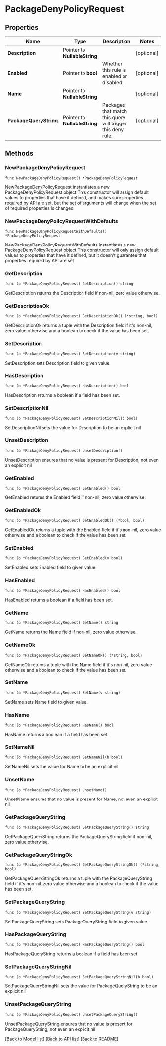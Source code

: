 # PackageDenyPolicyRequest

## Properties

Name | Type | Description | Notes
------------ | ------------- | ------------- | -------------
**Description** | Pointer to **NullableString** |  | [optional] 
**Enabled** | Pointer to **bool** | Whether this rule is enabled or disabled. | [optional] 
**Name** | Pointer to **NullableString** |  | [optional] 
**PackageQueryString** | Pointer to **NullableString** | Packages that match this query will trigger this deny rule. | [optional] 

## Methods

### NewPackageDenyPolicyRequest

`func NewPackageDenyPolicyRequest() *PackageDenyPolicyRequest`

NewPackageDenyPolicyRequest instantiates a new PackageDenyPolicyRequest object
This constructor will assign default values to properties that have it defined,
and makes sure properties required by API are set, but the set of arguments
will change when the set of required properties is changed

### NewPackageDenyPolicyRequestWithDefaults

`func NewPackageDenyPolicyRequestWithDefaults() *PackageDenyPolicyRequest`

NewPackageDenyPolicyRequestWithDefaults instantiates a new PackageDenyPolicyRequest object
This constructor will only assign default values to properties that have it defined,
but it doesn't guarantee that properties required by API are set

### GetDescription

`func (o *PackageDenyPolicyRequest) GetDescription() string`

GetDescription returns the Description field if non-nil, zero value otherwise.

### GetDescriptionOk

`func (o *PackageDenyPolicyRequest) GetDescriptionOk() (*string, bool)`

GetDescriptionOk returns a tuple with the Description field if it's non-nil, zero value otherwise
and a boolean to check if the value has been set.

### SetDescription

`func (o *PackageDenyPolicyRequest) SetDescription(v string)`

SetDescription sets Description field to given value.

### HasDescription

`func (o *PackageDenyPolicyRequest) HasDescription() bool`

HasDescription returns a boolean if a field has been set.

### SetDescriptionNil

`func (o *PackageDenyPolicyRequest) SetDescriptionNil(b bool)`

 SetDescriptionNil sets the value for Description to be an explicit nil

### UnsetDescription
`func (o *PackageDenyPolicyRequest) UnsetDescription()`

UnsetDescription ensures that no value is present for Description, not even an explicit nil
### GetEnabled

`func (o *PackageDenyPolicyRequest) GetEnabled() bool`

GetEnabled returns the Enabled field if non-nil, zero value otherwise.

### GetEnabledOk

`func (o *PackageDenyPolicyRequest) GetEnabledOk() (*bool, bool)`

GetEnabledOk returns a tuple with the Enabled field if it's non-nil, zero value otherwise
and a boolean to check if the value has been set.

### SetEnabled

`func (o *PackageDenyPolicyRequest) SetEnabled(v bool)`

SetEnabled sets Enabled field to given value.

### HasEnabled

`func (o *PackageDenyPolicyRequest) HasEnabled() bool`

HasEnabled returns a boolean if a field has been set.

### GetName

`func (o *PackageDenyPolicyRequest) GetName() string`

GetName returns the Name field if non-nil, zero value otherwise.

### GetNameOk

`func (o *PackageDenyPolicyRequest) GetNameOk() (*string, bool)`

GetNameOk returns a tuple with the Name field if it's non-nil, zero value otherwise
and a boolean to check if the value has been set.

### SetName

`func (o *PackageDenyPolicyRequest) SetName(v string)`

SetName sets Name field to given value.

### HasName

`func (o *PackageDenyPolicyRequest) HasName() bool`

HasName returns a boolean if a field has been set.

### SetNameNil

`func (o *PackageDenyPolicyRequest) SetNameNil(b bool)`

 SetNameNil sets the value for Name to be an explicit nil

### UnsetName
`func (o *PackageDenyPolicyRequest) UnsetName()`

UnsetName ensures that no value is present for Name, not even an explicit nil
### GetPackageQueryString

`func (o *PackageDenyPolicyRequest) GetPackageQueryString() string`

GetPackageQueryString returns the PackageQueryString field if non-nil, zero value otherwise.

### GetPackageQueryStringOk

`func (o *PackageDenyPolicyRequest) GetPackageQueryStringOk() (*string, bool)`

GetPackageQueryStringOk returns a tuple with the PackageQueryString field if it's non-nil, zero value otherwise
and a boolean to check if the value has been set.

### SetPackageQueryString

`func (o *PackageDenyPolicyRequest) SetPackageQueryString(v string)`

SetPackageQueryString sets PackageQueryString field to given value.

### HasPackageQueryString

`func (o *PackageDenyPolicyRequest) HasPackageQueryString() bool`

HasPackageQueryString returns a boolean if a field has been set.

### SetPackageQueryStringNil

`func (o *PackageDenyPolicyRequest) SetPackageQueryStringNil(b bool)`

 SetPackageQueryStringNil sets the value for PackageQueryString to be an explicit nil

### UnsetPackageQueryString
`func (o *PackageDenyPolicyRequest) UnsetPackageQueryString()`

UnsetPackageQueryString ensures that no value is present for PackageQueryString, not even an explicit nil

[[Back to Model list]](../README.md#documentation-for-models) [[Back to API list]](../README.md#documentation-for-api-endpoints) [[Back to README]](../README.md)


